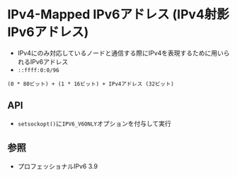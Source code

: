 # IPv4-Mapped IPv6アドレス (IPv4射影IPv6アドレス)
- IPv4にのみ対応しているノードと通信する際にIPv4を表現するために用いられるIPv6アドレス
- `::ffff:0:0/96`

```
(0 * 80ビット) + (1 * 16ビット) + IPv4アドレス (32ビット)
```

## API
- `setsockopt()`に`IPV6_V6ONLY`オプションを付与して実行

## 参照
- プロフェッショナルIPv6 3.9
